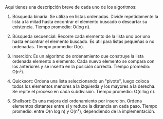 Aquí tienes una descripción breve de cada uno de los algoritmos:

1. Búsqueda binaria: Se utiliza en listas ordenadas. Divide repetidamente la lista a la mitad hasta encontrar el elemento buscado o descartar su existencia. Tiempo promedio: O(log n).

2. Búsqueda secuencial: Recorre cada elemento de la lista uno por uno hasta encontrar el elemento buscado. Es útil para listas pequeñas o no ordenadas. Tiempo promedio: O(n).

3. Inserción: Es un algoritmo de ordenamiento que construye la lista ordenada elemento a elemento. Cada nuevo elemento se compara con los anteriores y se inserta en la posición correcta. Tiempo promedio: O(n²).

4. Quicksort: Ordena una lista seleccionando un "pivote", luego coloca todos los elementos menores a la izquierda y los mayores a la derecha. Se repite el proceso en cada subdivisión. Tiempo promedio: O(n log n).

5. Shellsort: Es una mejora del ordenamiento por inserción. Ordena elementos distantes entre sí y reduce la distancia en cada paso. Tiempo promedio: entre O(n log n) y O(n²), dependiendo de la implementación.
